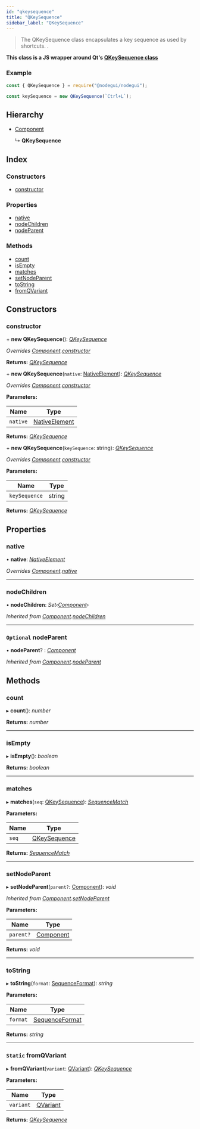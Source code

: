 ```yaml
---
id: "qkeysequence"
title: "QKeySequence"
sidebar_label: "QKeySequence"
---
```


> The QKeySequence class encapsulates a key sequence as used by shortcuts. .

**This class is a JS wrapper around Qt's [QKeySequence class](https://doc.qt.io/qt-5/qkeysequence.html)**

### Example

```javascript
const { QKeySequence } = require("@nodegui/nodegui");

const keySequence = new QKeySequence(`Ctrl+L`);
```

## Hierarchy

* [Component](component.md)

  ↳ **QKeySequence**

## Index

### Constructors

* [constructor](qkeysequence.md#constructor)

### Properties

* [native](qkeysequence.md#native)
* [nodeChildren](qkeysequence.md#nodechildren)
* [nodeParent](qkeysequence.md#optional-nodeparent)

### Methods

* [count](qkeysequence.md#count)
* [isEmpty](qkeysequence.md#isempty)
* [matches](qkeysequence.md#matches)
* [setNodeParent](qkeysequence.md#setnodeparent)
* [toString](qkeysequence.md#tostring)
* [fromQVariant](qkeysequence.md#static-fromqvariant)

## Constructors

###  constructor

\+ **new QKeySequence**(): *[QKeySequence](qkeysequence.md)*

*Overrides [Component](component.md).[constructor](component.md#constructor)*

**Returns:** *[QKeySequence](qkeysequence.md)*

\+ **new QKeySequence**(`native`: [NativeElement](../globals.md#nativeelement)): *[QKeySequence](qkeysequence.md)*

*Overrides [Component](component.md).[constructor](component.md#constructor)*

**Parameters:**

Name | Type |
------ | ------ |
`native` | [NativeElement](../globals.md#nativeelement) |

**Returns:** *[QKeySequence](qkeysequence.md)*

\+ **new QKeySequence**(`keySequence`: string): *[QKeySequence](qkeysequence.md)*

*Overrides [Component](component.md).[constructor](component.md#constructor)*

**Parameters:**

Name | Type |
------ | ------ |
`keySequence` | string |

**Returns:** *[QKeySequence](qkeysequence.md)*

## Properties

###  native

• **native**: *[NativeElement](../globals.md#nativeelement)*

*Overrides [Component](component.md).[native](component.md#abstract-native)*

___

###  nodeChildren

• **nodeChildren**: *Set‹[Component](component.md)›*

*Inherited from [Component](component.md).[nodeChildren](component.md#nodechildren)*

___

### `Optional` nodeParent

• **nodeParent**? : *[Component](component.md)*

*Inherited from [Component](component.md).[nodeParent](component.md#optional-nodeparent)*

## Methods

###  count

▸ **count**(): *number*

**Returns:** *number*

___

###  isEmpty

▸ **isEmpty**(): *boolean*

**Returns:** *boolean*

___

###  matches

▸ **matches**(`seq`: [QKeySequence](qkeysequence.md)): *[SequenceMatch](../enums/sequencematch.md)*

**Parameters:**

Name | Type |
------ | ------ |
`seq` | [QKeySequence](qkeysequence.md) |

**Returns:** *[SequenceMatch](../enums/sequencematch.md)*

___

###  setNodeParent

▸ **setNodeParent**(`parent?`: [Component](component.md)): *void*

*Inherited from [Component](component.md).[setNodeParent](component.md#setnodeparent)*

**Parameters:**

Name | Type |
------ | ------ |
`parent?` | [Component](component.md) |

**Returns:** *void*

___

###  toString

▸ **toString**(`format`: [SequenceFormat](../enums/sequenceformat.md)): *string*

**Parameters:**

Name | Type |
------ | ------ |
`format` | [SequenceFormat](../enums/sequenceformat.md) |

**Returns:** *string*

___

### `Static` fromQVariant

▸ **fromQVariant**(`variant`: [QVariant](qvariant.md)): *[QKeySequence](qkeysequence.md)*

**Parameters:**

Name | Type |
------ | ------ |
`variant` | [QVariant](qvariant.md) |

**Returns:** *[QKeySequence](qkeysequence.md)*
